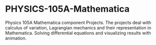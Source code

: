 # PHYSICS-105A-Mathematica
Physics 105A Mathematica component Projects. The projects deal with calculus of variation, Lagrangian mechanics and their representation in Mathematica. Solving differential equations and visualizing results with animation.
